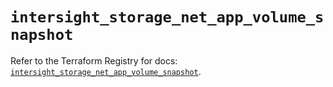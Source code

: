 # `intersight_storage_net_app_volume_snapshot`

Refer to the Terraform Registry for docs: [`intersight_storage_net_app_volume_snapshot`](https://registry.terraform.io/providers/ciscodevnet/intersight/1.0.71/docs/resources/storage_net_app_volume_snapshot).
